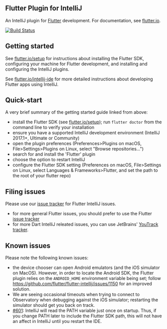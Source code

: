 ## Flutter Plugin for IntelliJ

An IntelliJ plugin for [Flutter](https://flutter.io/) development. For documentation, see [flutter.io](https://flutter.io/intellij-ide/).

[![Build Status](https://travis-ci.org/flutter/flutter-intellij.svg)](https://travis-ci.org/flutter/flutter-intellij)

## Getting started

See [flutter.io/setup](https://flutter.io/setup/) for instructions about installing the Flutter SDK, configuring your machine for Flutter development, and installing and configuring the IntelliJ plugins.

See [flutter.io/intellij-ide](https://flutter.io/intellij-ide/) for more detailed instructions about developing Flutter apps using IntelliJ.

## Quick-start

A very brief summary of the getting started guide linked from above:

- install the Flutter SDK (see [flutter.io/setup](https://flutter.io/setup/)); run `flutter doctor` from the command line to verify your installation
- ensure you have a supported IntelliJ development environment (IntelliJ 2017.1+, Ultimate or Community)
- open the plugin preferences (Preferences>Plugins on macOS, File>Settings>Plugins on Linux, select "Browse repositories…")
- search for and install the 'Flutter' plugin
- choose the option to restart IntelliJ
- configure the Flutter SDK setting (Preferences on macOS, File>Settings on Linux, select Languages & Frameworks>Flutter, and set the path to the root of your flutter repo)

## Filing issues

Please use our [issue tracker](https://github.com/flutter/flutter-intellij/issues)
for Flutter IntelliJ issues.
- for more general Flutter issues, you should prefer to use the Flutter [issue tracker](https://github.com/flutter/flutter/issues)
- for more Dart IntelliJ releated issues, you can use JetBrains' [YouTrack tracker](https://youtrack.jetbrains.com/issues?q=%23Dart%20%23Unresolved%20).

## Known issues

Please note the following known issues:

* the device chooser can open Android emulators (and the iOS simulator on MacOS). However, in order to locate the Android SDK,
  the Flutter plugin relies on the `ANDROID_HOME` environment variable being set; follow https://github.com/flutter/flutter-intellij/issues/1150 for an improved solution.
* We are seeing occasional timeouts when trying to connect to Observatory when debugging against the iOS simulator; restarting the simulator should get you back on track.
* [#601](https://github.com/flutter/flutter-intellij/issues/601): IntelliJ will read the PATH
  variable just once on startup. Thus, if you change PATH later to include the Flutter SDK path,
  this will not have an affect in IntelliJ until you restart the IDE.
